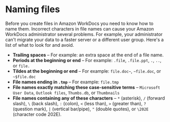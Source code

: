 # Naming files<a name="client-name-files"></a>

Before you create files in Amazon WorkDocs you need to know how to name them\. Incorrect characters in file names can cause your Amazon WorkDocs administrator several problems\. For example, your administrator can't migrate your data to a faster server or a different user group\. Here's a list of what to look for and avoid\.
+ **Trailing spaces** – For example: an extra space at the end of a file name\.
+ **Periods at the beginning or end** – For example: `.file`, `.file.ppt`, `.`, `..`, or `file.`
+ **Tildes at the beginning or end** – For example: `file.doc~`, `~file.doc`, or `~$file.doc`
+ **File names ending in `.tmp`** – For example: `file.tmp`
+ **File names exactly matching these case\-sensitive terms** – `Microsoft User Data`, `Outlook files`, `Thumbs.db`, or `Thumbnails`
+ **File names containing any of these characters** – `*` \(asterisk\), `/` \(forward slash\), `\` \(back slash\), `:` \(colon\), `<` \(less than\), `>` \(greater than\), `?` \(question mark\), `|` \(vertical bar/pipe\), `"` \(double quotes\), or `\202E` \(character code 202E\)\.